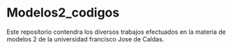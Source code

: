 # Modelos2_codigos

Este repositorio contendra los diversos trabajos efectuados en la materia de modelos 2 de la universidad francisco Jose de Caldas.
